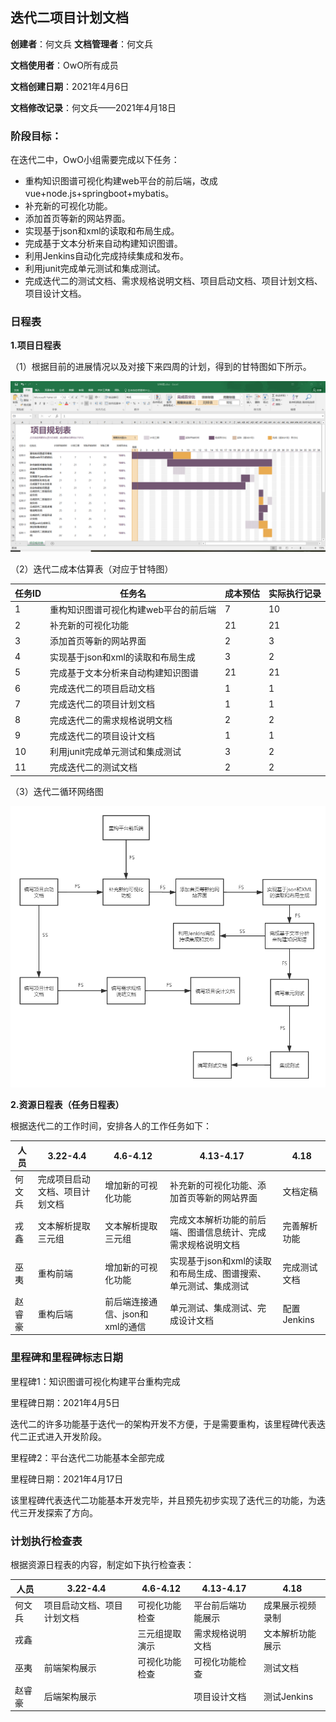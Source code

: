 ## 迭代二项目计划文档

**创建者**：何文兵  **文档管理者**：何文兵

**文档使用者**：OwO所有成员

**文档创建日期**：2021年4月6日

**文档修改记录**：何文兵——2021年4月18日

### 阶段目标：

在迭代二中，OwO小组需要完成以下任务：

- 重构知识图谱可视化构建web平台的前后端，改成vue+node.js+springboot+mybatis。
- 补充新的可视化功能。
- 添加首页等新的网站界面。
- 实现基于json和xml的读取和布局生成。
- 完成基于文本分析来自动构建知识图谱。
- 利用Jenkins自动化完成持续集成和发布。
- 利用junit完成单元测试和集成测试。
- 完成迭代二的测试文档、需求规格说明文档、项目启动文档、项目计划文档、项目设计文档。

### 日程表

**1.项目日程表**

（1）根据目前的进展情况以及对接下来四周的计划，得到的甘特图如下所示。

![](pic\项目规划甘特图.png)

（2）迭代二成本估算表（对应于甘特图）

| 任务ID | 任务名                                | 成本预估 | 实际执行记录 |
| ------ | ------------------------------------- | -------- | ------------ |
| 1      | 重构知识图谱可视化构建web平台的前后端 | 7        | 10           |
| 2      | 补充新的可视化功能                    | 21       | 21           |
| 3      | 添加首页等新的网站界面                | 2        | 3            |
| 4      | 实现基于json和xml的读取和布局生成     | 3        | 2            |
| 5      | 完成基于文本分析来自动构建知识图谱    | 21       | 21           |
| 6      | 完成迭代二的项目启动文档              | 1        | 1            |
| 7      | 完成迭代二的项目计划文档              | 1        | 1            |
| 8      | 完成迭代二的需求规格说明文档          | 2        | 2            |
| 9      | 完成迭代二的项目设计文档              | 1        | 1            |
| 10     | 利用junit完成单元测试和集成测试       | 3        | 2            |
| 11     | 完成迭代二的测试文档                  | 2        | 2            |

（3）迭代二循环网络图

![](pic\项目循环网络图.png)

**2.资源日程表（任务日程表）**

根据迭代二的工作时间，安排各人的工作任务如下：

| 人员   | 3.22-4.4                       | 4.6-4.12                        | 4.13-4.17                                                    | 4.18         |
| ------ | ------------------------------ | ------------------------------- | ------------------------------------------------------------ | ------------ |
| 何文兵 | 完成项目启动文档、项目计划文档 | 增加新的可视化功能              | 补充新的可视化功能、添加首页等新的网站界面                   | 文档定稿     |
| 戎鑫   | 文本解析提取三元组             | 文本解析提取三元组              | 完成文本解析功能的前后端、图谱信息统计、完成需求规格说明文档 | 完善解析功能 |
| 巫夷   | 重构前端                       | 增加新的可视化功能              | 实现基于json和xml的读取和布局生成、图谱搜索、单元测试、集成测试 | 完成测试文档 |
| 赵睿豪 | 重构后端                       | 前后端连接通信、json和xml的通信 | 单元测试、集成测试、完成设计文档                             | 配置Jenkins  |

### 里程碑和里程碑标志日期

里程碑1：知识图谱可视化构建平台重构完成

里程碑日期：2021年4月5日

迭代二的许多功能基于迭代一的架构开发不方便，于是需要重构，该里程碑代表迭代二正式进入开发阶段。

里程碑2：平台迭代二功能基本全部完成

里程碑日期：2021年4月17日

该里程碑代表迭代二功能基本开发完毕，并且预先初步实现了迭代三的功能，为迭代三开发探索了方向。

### 计划执行检查表

根据资源日程表的内容，制定如下执行检查表：

| 人员   | 3.22-4.4                   | 4.6-4.12       | 4.13-4.17          | 4.18             |
| ------ | -------------------------- | -------------- | ------------------ | ---------------- |
| 何文兵 | 项目启动文档、项目计划文档 | 可视化功能检查 | 平台前后端功能展示 | 成果展示视频录制 |
| 戎鑫   |                            | 三元组提取演示 | 需求规格说明文档   | 文本解析功能展示 |
| 巫夷   | 前端架构展示               | 可视化功能检查 | 可视化功能检查     | 测试文档         |
| 赵睿豪 | 后端架构展示               |                | 项目设计文档       | 测试Jenkins      |